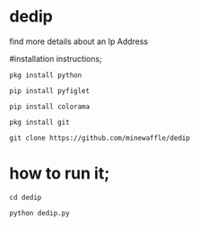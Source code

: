 # dedip
find more details about an Ip Address

#installation instructions;
```
pkg install python
```
```
pip install pyfiglet
```
```
pip install colorama
```
```
pkg install git
```
```
git clone https://github.com/minewaffle/dedip
```
# how to run it;
```
cd dedip
```
```
python dedip.py
```
